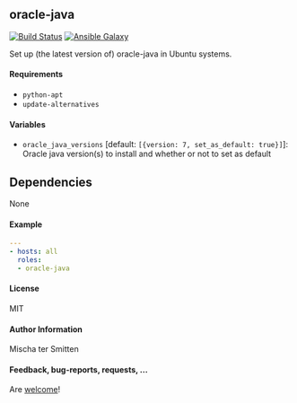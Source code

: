 ## oracle-java

[![Build Status](https://travis-ci.org/Oefenweb/ansible-oracle-java.svg?branch=master)](https://travis-ci.org/Oefenweb/ansible-oracle-java) [![Ansible Galaxy](http://img.shields.io/badge/ansible--galaxy-oracle--java-blue.svg)](https://galaxy.ansible.com/list#/roles/1854)

Set up (the latest version of) oracle-java in Ubuntu systems.

#### Requirements

* `python-apt`
* `update-alternatives`

#### Variables

* `oracle_java_versions` [default: `[{version: 7, set_as_default: true}]`]: Oracle java version(s) to install and whether or not to set as default

## Dependencies

None

#### Example

```yaml
---
- hosts: all
  roles:
  - oracle-java
```

#### License

MIT

#### Author Information

Mischa ter Smitten

#### Feedback, bug-reports, requests, ...

Are [welcome](https://github.com/Oefenweb/ansible-oracle-java/issues)!
